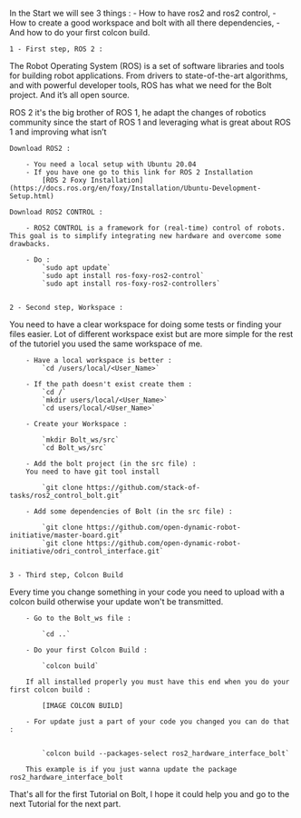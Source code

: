 In the Start we will see 3 things : 
                            -   How to have ros2 and ros2 control, 
                            -   How to create a good workspace and bolt with all there dependencies,
                            -   And how to do your first colcon build.


    1 - First step, ROS 2 :

The Robot Operating System (ROS) is a set of software libraries and tools for building robot applications. From drivers to state-of-the-art algorithms, and with powerful developer tools, ROS has what we need for the Bolt project. And it’s all open source.

ROS 2 it's the big brother of ROS 1, he adapt the changes of robotics community since the start of ROS 1 and leveraging what is great about ROS 1 and improving what isn’t 


    Download ROS2 :

        - You need a local setup with Ubuntu 20.04 
        - If you have one go to this link for ROS 2 Installation 
            [ROS 2 Foxy Installation] (https://docs.ros.org/en/foxy/Installation/Ubuntu-Development-Setup.html)
        
    Download ROS2 CONTROL :

        - ROS2 CONTROL is a framework for (real-time) control of robots. This goal is to simplify integrating new hardware and overcome some drawbacks.
        
        - Do :
            `sudo apt update`
            `sudo apt install ros-foxy-ros2-control`
            `sudo apt install ros-foxy-ros2-controllers`


    2 - Second step, Workspace :

You need to have a clear workspace for doing some tests or finding your files easier. Lot of different workspace exist but are more simple for the rest of the tutoriel you used the same workspace of me. 

        - Have a local workspace is better :
            `cd /users/local/<User_Name>`

        - If the path doesn't exist create them :
            `cd /`
            `mkdir users/local/<User_Name>`
            `cd users/local/<User_Name>`
            
        - Create your Workspace :

            `mkdir Bolt_ws/src`
            `cd Bolt_ws/src`

        - Add the bolt project (in the src file) :
        You need to have git tool install 

            `git clone https://github.com/stack-of-tasks/ros2_control_bolt.git`
        
        - Add some dependencies of Bolt (in the src file) :

            `git clone https://github.com/open-dynamic-robot-initiative/master-board.git`
            `git clone https://github.com/open-dynamic-robot-initiative/odri_control_interface.git`


    3 - Third step, Colcon Build  

Every time you change something in your code you need to upload with a colcon build otherwise your update won't be transmitted.

        - Go to the Bolt_ws file :

            `cd ..`

        - Do your first Colcon Build :

            `colcon build`

        If all installed properly you must have this end when you do your first colcon build :

            [IMAGE COLCON BUILD]
        
        - For update just a part of your code you changed you can do that :


            `colcon build --packages-select ros2_hardware_interface_bolt`

        This example is if you just wanna update the package ros2_hardware_interface_bolt




That's all for the first Tutorial on Bolt, I hope it could help you and go to the next Tutorial for the next part. 
